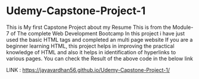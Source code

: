# Udemy-Capstone-Project-1

This is My first Capstone Project about my Resume
This is from the Module-7 of The complete Web Development Bootcamp
In this project i have just used the basic HTML tags and completed an 
multi page website
If you are a beginner learning HTML, this project helps in improving the practical knowledge of HTML and also it helps in identification of hyperlinks to various pages.
You can check the Result of the above code in the below link

LINK : https://jayavardhan56.github.io/Udemy-Capstone-Project-1/
